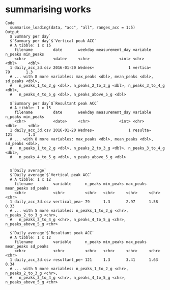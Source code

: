 # summarising works

    Code
      summarise_loading(data, "acc", "all", ranges_acc = 1:5)
    Output
      $`Summary per day`
      $`Summary per day`$`Vertical peak ACC`
      # A tibble: 1 x 15
        filename         date       weekday measurement_day variable n_peaks min_peaks
        <chr>            <date>     <chr>             <int> <chr>      <dbl>     <dbl>
      1 daily_acc_3d.csv 2016-01-20 Wednes~               1 vertica~      79       1.3
      # ... with 8 more variables: max_peaks <dbl>, mean_peaks <dbl>, sd_peaks <dbl>,
      #   n_peaks_1_to_2_g <dbl>, n_peaks_2_to_3_g <dbl>, n_peaks_3_to_4_g <dbl>,
      #   n_peaks_4_to_5_g <dbl>, n_peaks_above_5_g <dbl>
      
      $`Summary per day`$`Resultant peak ACC`
      # A tibble: 1 x 15
        filename         date       weekday measurement_day variable n_peaks min_peaks
        <chr>            <date>     <chr>             <int> <chr>      <dbl>     <dbl>
      1 daily_acc_3d.csv 2016-01-20 Wednes~               1 resulta~     121       1.3
      # ... with 8 more variables: max_peaks <dbl>, mean_peaks <dbl>, sd_peaks <dbl>,
      #   n_peaks_1_to_2_g <dbl>, n_peaks_2_to_3_g <dbl>, n_peaks_3_to_4_g <dbl>,
      #   n_peaks_4_to_5_g <dbl>, n_peaks_above_5_g <dbl>
      
      
      $`Daily average`
      $`Daily average`$`Vertical peak ACC`
      # A tibble: 1 x 12
        filename         variable      n_peaks min_peaks max_peaks mean_peaks sd_peaks
        <chr>            <chr>         <chr>   <chr>     <chr>     <chr>      <chr>   
      1 daily_acc_3d.csv vertical_pea~ 79      1.3       2.97      1.58       0.33    
      # ... with 5 more variables: n_peaks_1_to_2_g <chr>, n_peaks_2_to_3_g <chr>,
      #   n_peaks_3_to_4_g <chr>, n_peaks_4_to_5_g <chr>, n_peaks_above_5_g <chr>
      
      $`Daily average`$`Resultant peak ACC`
      # A tibble: 1 x 12
        filename         variable      n_peaks min_peaks max_peaks mean_peaks sd_peaks
        <chr>            <chr>         <chr>   <chr>     <chr>     <chr>      <chr>   
      1 daily_acc_3d.csv resultant_pe~ 121     1.3       3.41      1.63       0.34    
      # ... with 5 more variables: n_peaks_1_to_2_g <chr>, n_peaks_2_to_3_g <chr>,
      #   n_peaks_3_to_4_g <chr>, n_peaks_4_to_5_g <chr>, n_peaks_above_5_g <chr>
      
      

